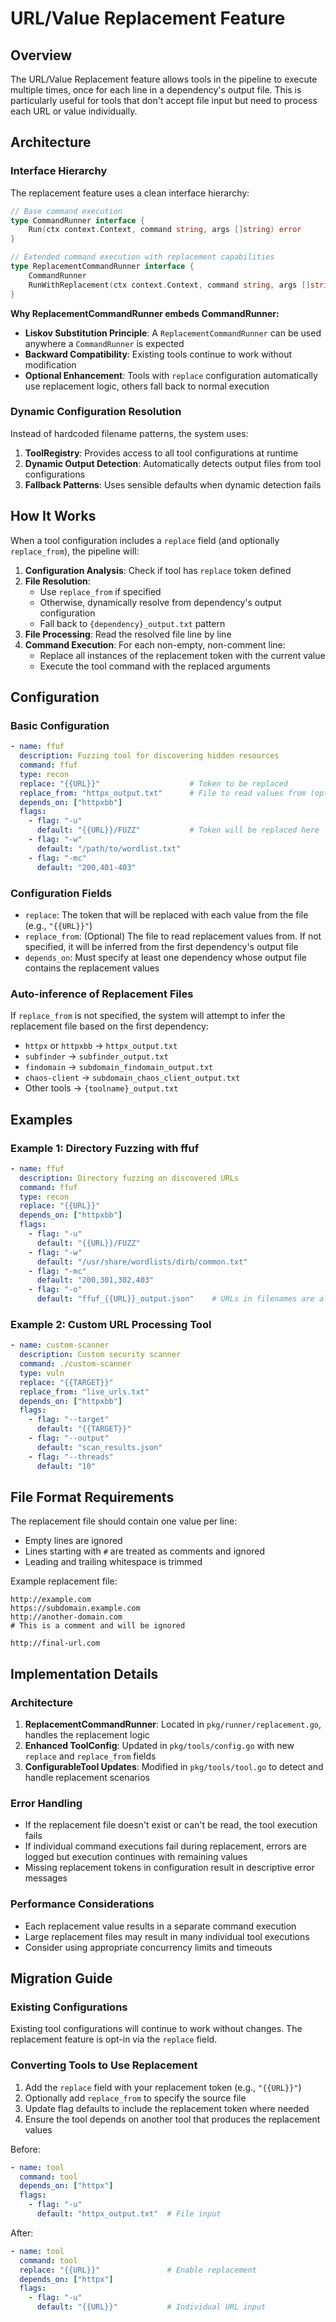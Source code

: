 # URL/Value Replacement Feature

## Overview

The URL/Value Replacement feature allows tools in the pipeline to execute multiple times, once for each line in a dependency's output file. This is particularly useful for tools that don't accept file input but need to process each URL or value individually.

## Architecture

### Interface Hierarchy

The replacement feature uses a clean interface hierarchy:

```go
// Base command execution
type CommandRunner interface {
    Run(ctx context.Context, command string, args []string) error
}

// Extended command execution with replacement capabilities
type ReplacementCommandRunner interface {
    CommandRunner
    RunWithReplacement(ctx context.Context, command string, args []string, replaceToken, replaceFromFile string) error
}
```

**Why ReplacementCommandRunner embeds CommandRunner:**
- **Liskov Substitution Principle**: A `ReplacementCommandRunner` can be used anywhere a `CommandRunner` is expected
- **Backward Compatibility**: Existing tools continue to work without modification
- **Optional Enhancement**: Tools with `replace` configuration automatically use replacement logic, others fall back to normal execution

### Dynamic Configuration Resolution

Instead of hardcoded filename patterns, the system uses:

1. **ToolRegistry**: Provides access to all tool configurations at runtime
2. **Dynamic Output Detection**: Automatically detects output files from tool configurations
3. **Fallback Patterns**: Uses sensible defaults when dynamic detection fails

## How It Works

When a tool configuration includes a `replace` field (and optionally `replace_from`), the pipeline will:

1. **Configuration Analysis**: Check if tool has `replace` token defined
2. **File Resolution**: 
   - Use `replace_from` if specified
   - Otherwise, dynamically resolve from dependency's output configuration
   - Fall back to `{dependency}_output.txt` pattern
3. **File Processing**: Read the resolved file line by line
4. **Command Execution**: For each non-empty, non-comment line:
   - Replace all instances of the replacement token with the current value
   - Execute the tool command with the replaced arguments

## Configuration

### Basic Configuration

```yaml
- name: ffuf
  description: Fuzzing tool for discovering hidden resources
  command: ffuf
  type: recon
  replace: "{{URL}}"                    # Token to be replaced
  replace_from: "httpx_output.txt"      # File to read values from (optional)
  depends_on: ["httpxbb"]
  flags:
    - flag: "-u"
      default: "{{URL}}/FUZZ"           # Token will be replaced here
    - flag: "-w"
      default: "/path/to/wordlist.txt"
    - flag: "-mc"
      default: "200,401-403"
```

### Configuration Fields

- `replace`: The token that will be replaced with each value from the file (e.g., `"{{URL}}"`)
- `replace_from`: (Optional) The file to read replacement values from. If not specified, it will be inferred from the first dependency's output file
- `depends_on`: Must specify at least one dependency whose output file contains the replacement values

### Auto-inference of Replacement Files

If `replace_from` is not specified, the system will attempt to infer the replacement file based on the first dependency:

- `httpx` or `httpxbb` → `httpx_output.txt`
- `subfinder` → `subfinder_output.txt`
- `findomain` → `subdomain_findomain_output.txt`
- `chaos-client` → `subdomain_chaos_client_output.txt`
- Other tools → `{toolname}_output.txt`

## Examples

### Example 1: Directory Fuzzing with ffuf

```yaml
- name: ffuf
  description: Directory fuzzing on discovered URLs
  command: ffuf
  type: recon
  replace: "{{URL}}"
  depends_on: ["httpxbb"]
  flags:
    - flag: "-u"
      default: "{{URL}}/FUZZ"
    - flag: "-w"
      default: "/usr/share/wordlists/dirb/common.txt"
    - flag: "-mc"
      default: "200,301,302,403"
    - flag: "-o"
      default: "ffuf_{{URL}}_output.json"    # URLs in filenames are also replaced
```

### Example 2: Custom URL Processing Tool

```yaml
- name: custom-scanner
  description: Custom security scanner
  command: ./custom-scanner
  type: vuln
  replace: "{{TARGET}}"
  replace_from: "live_urls.txt"
  depends_on: ["httpxbb"]
  flags:
    - flag: "--target"
      default: "{{TARGET}}"
    - flag: "--output"
      default: "scan_results.json"
    - flag: "--threads"
      default: "10"
```

## File Format Requirements

The replacement file should contain one value per line:
- Empty lines are ignored
- Lines starting with `#` are treated as comments and ignored
- Leading and trailing whitespace is trimmed

Example replacement file:
```
http://example.com
https://subdomain.example.com
http://another-domain.com
# This is a comment and will be ignored

http://final-url.com
```

## Implementation Details

### Architecture

1. **ReplacementCommandRunner**: Located in `pkg/runner/replacement.go`, handles the replacement logic
2. **Enhanced ToolConfig**: Updated in `pkg/tools/config.go` with new `replace` and `replace_from` fields
3. **ConfigurableTool Updates**: Modified in `pkg/tools/tool.go` to detect and handle replacement scenarios

### Error Handling

- If the replacement file doesn't exist or can't be read, the tool execution fails
- If individual command executions fail during replacement, errors are logged but execution continues with remaining values
- Missing replacement tokens in configuration result in descriptive error messages

### Performance Considerations

- Each replacement value results in a separate command execution
- Large replacement files may result in many individual tool executions
- Consider using appropriate concurrency limits and timeouts

## Migration Guide

### Existing Configurations

Existing tool configurations will continue to work without changes. The replacement feature is opt-in via the `replace` field.

### Converting Tools to Use Replacement

1. Add the `replace` field with your replacement token (e.g., `"{{URL}}"`)
2. Optionally add `replace_from` to specify the source file
3. Update flag defaults to include the replacement token where needed
4. Ensure the tool depends on another tool that produces the replacement values

Before:
```yaml
- name: tool
  command: tool
  depends_on: ["httpx"]
  flags:
    - flag: "-u"
      default: "httpx_output.txt"  # File input
```

After:
```yaml
- name: tool
  command: tool
  replace: "{{URL}}"               # Enable replacement
  depends_on: ["httpx"]
  flags:
    - flag: "-u"
      default: "{{URL}}"           # Individual URL input
```
